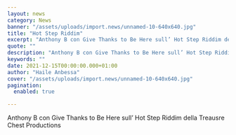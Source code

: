 ```yaml
---
layout: news
category: News
banner: "/assets/uploads/import.news/unnamed-10-640x640.jpg"
title: "Hot Step Riddim"
excerpt: "Anthony B con Give Thanks to Be Here sull’ Hot Step Riddim della Treausre Chest Productions"
quote: ""
description: "Anthony B con Give Thanks to Be Here sull’ Hot Step Riddim della Treausre Chest Productions"
keywords: ""
date: 2021-12-15T00:00:00.000+01:00
author: "Haile Anbessa"
cover: "/assets/uploads/import.news/unnamed-10-640x640.jpg"
pagination:
  enabled: true

---
```


Anthony B con Give Thanks to Be Here sull’ Hot Step Riddim della Treausre Chest Productions
